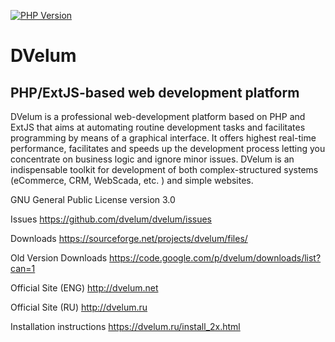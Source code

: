 [![PHP Version](https://img.shields.io/badge/php-7.1%2B-blue.svg)](https://packagist.org/packages/dvelum/dvelum)

DVelum
======

PHP/ExtJS-based web development platform
------


DVelum is a professional web-development platform based on PHP and ExtJS that aims at automating routine development tasks and facilitates programming by means of a graphical interface.
It offers highest real-time performance, facilitates and speeds up the development process letting you concentrate on business logic and ignore minor issues.
DVelum is an indispensable toolkit for development of both complex-structured systems (eCommerce, CRM, WebScada, etc. ) and simple websites.

GNU General Public License version 3.0


Issues https://github.com/dvelum/dvelum/issues

Downloads https://sourceforge.net/projects/dvelum/files/

Old Version Downloads https://code.google.com/p/dvelum/downloads/list?can=1

Official Site (ENG) http://dvelum.net

Official Site (RU)  http://dvelum.ru

Installation instructions https://dvelum.ru/install_2x.html


